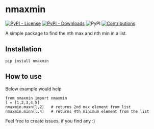 # nmaxmin

[![PyPI - License](https://img.shields.io/pypi/l/nmaxmin)](https://raw.githubusercontent.com/amrs-tech/nmaxmin/master/LICENSE)
[![PyPI - Downloads](https://img.shields.io/pypi/dm/nmaxmin)](https://pypi.org/project/nmaxmin/)
![PyPI](https://img.shields.io/pypi/v/nmaxmin)
[![Contributions](https://img.shields.io/badge/contributions-welcome-green.svg)](https://img.shields.io/badge/contributions-welcome-green.svg)

A simple package to find the nth max and nth min in a list.

## Installation

```
pip install nmaxmin
```

## How to use

Below example would help

```
from nmaxmin import nmaxmin
l = [1,2,3,4,5]
nmaxmin.maxn(l,2)	# returns 2nd max element from list
nmaxmin.minn(l,4)	# returns 4th minimum element from the list
```

Feel free to create issues, if you find any :)
